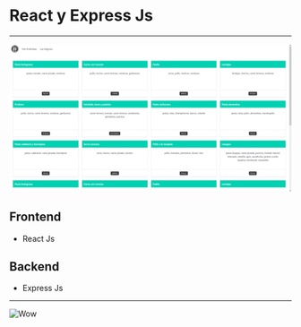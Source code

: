 # React y Express Js
---

![Recetas](capture/capture.png)

## Frontend
* React Js
## Backend
* Express Js

---
![Wow](https://media.giphy.com/media/CL3XvCSPnAVYA/giphy.gif)